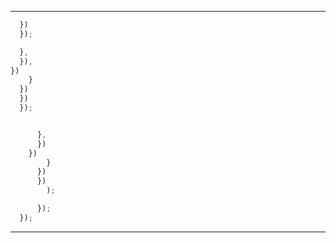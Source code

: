 









---



```js
  })
  });
```


```js
  },
  }),
})
    }
  })
  })
  });
```




```js

      },
      })
    })
        }
      })
      })
        );

      });
  });
```






---
